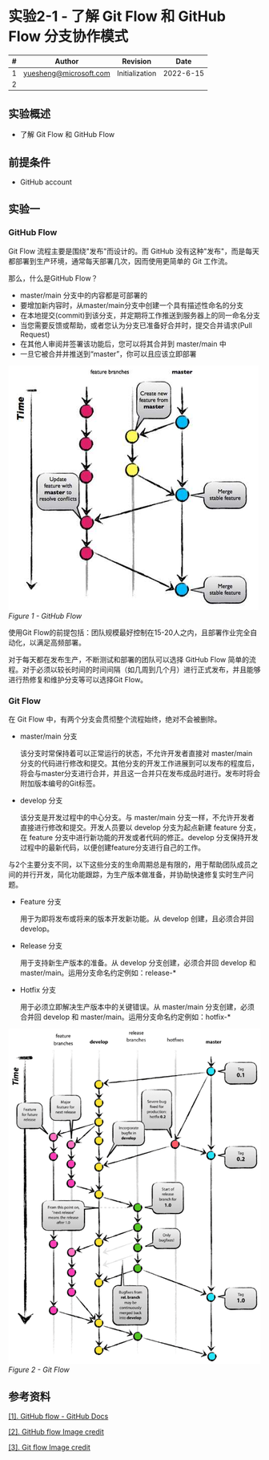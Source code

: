 # 实验2-1 - 了解 Git Flow 和 GitHub Flow 分支协作模式

| #    | Author                 | Revision       | Date     |
| ---- | ---------------------- | -------------- | -------- |
| 1    | yuesheng@microsoft.com | Initialization | 2022-6-15 |
| 2    |                        |                |          |


## 实验概述

- 了解 Git Flow 和 GitHub Flow

## 前提条件

- GitHub account


## 实验一

### GitHub Flow
Git Flow 流程主要是围绕"发布"而设计的。而 GitHub 没有这种"发布"，而是每天都部署到生产环境，通常每天部署几次，因而使用更简单的 Git 工作流。

那么，什么是GitHub Flow？

- master/main 分支中的内容都是可部署的
- 要增加新内容时，从master/main分支中创建一个具有描述性命名的分支
- 在本地提交(commit)到该分支，并定期将工作推送到服务器上的同一命名分支
- 当您需要反馈或帮助，或者您认为分支已准备好合并时，提交合并请求(Pull Request)
- 在其他人审阅并签署该功能后，您可以将其合并到 master/main 中
- 一旦它被合并并推送到“master”，你可以且应该立即部署

![GitHub Flow](./.image/21lab/github-flow.jpg)*Figure 1 - GitHub Flow*

使用Git Flow的前提包括：团队规模最好控制在15-20人之内，且部署作业完全自动化，以满足高频部署。

对于每天都在发布生产，不断测试和部署的团队可以选择 GitHub Flow 简单的流程。对于必须以较长时间的时间间隔（如几周到几个月）进行正式发布，并且能够进行热修复和维护分支等可以选择Git Flow。

### Git Flow

在 Git Flow 中，有两个分支会贯彻整个流程始终，绝对不会被删除。

- master/main 分支
  
  该分支时常保持着可以正常运行的状态，不允许开发者直接对 master/main 分支的代码进行修改和提交。其他分支的开发工作进展到可以发布的程度后，将会与master分支进行合并，并且这一合并只在发布成品时进行。发布时将会附加版本编号的Git标签。

- develop 分支
  
  该分支是开发过程中的中心分支。与 master/main 分支一样，不允许开发者直接进行修改和提交。开发人员要以 develop 分支为起点新建 feature 分支，在 feature 分支中进行新功能的开发或者代码的修正。develop 分支保持开发过程中的最新代码，以便创建feature分支进行自己的工作。

与2个主要分支不同，以下这些分支的生命周期总是有限的，用于帮助团队成员之间的并行开发，简化功能跟踪，为生产版本做准备，并协助快速修复实时生产问题。

- Feature 分支
  
  用于为即将发布或将来的版本开发新功能。从 develop 创建，且必须合并回 develop。
- Release 分支
  
  用于支持新生产版本的准备。从 develop 分支创建，必须合并回 develop 和 master/main。运用分支命名约定例如：release-*
- Hotfix 分支
  
  用于必须立即解决生产版本中的关键错误。从 master/main 分支创建，必须合并回 develop 和 master/main。运用分支命名约定例如：hotfix-*


![Git Flow](./.image/21lab/git-flow.png)*Figure 2 - Git Flow*


## 参考资料

[[1]. GitHub flow - GitHub Docs](https://docs.github.com/en/get-started/quickstart/github-flow)

[[2]. GitHub flow Image credit](https://www.nicoespeon.com/en/2013/08/which-git-workflow-for-my-project/#the-github-flow)

[[3]. Git flow Image credit](https://nvie.com/posts/a-successful-git-branching-model)


